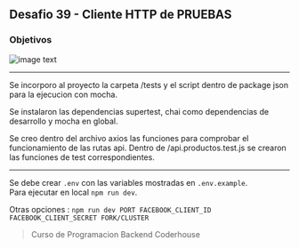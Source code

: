 ## Desafio 39 - Cliente HTTP de PRUEBAS

### Objetivos

![image text](https://raw.githubusercontent.com/AlejandroD-A/Coderhouse-desafios/main/desafio-39/consigna-39.PNG)

---

Se incorporo al proyecto la carpeta /tests y el script dentro de package json para la ejecucion con mocha.

Se instalaron las dependencias supertest, chai como dependencias de desarrollo y mocha en global.

Se creo dentro del archivo axios las funciones para comprobar el funcionamiento de las rutas api.
Dentro de /api.productos.test.js se crearon las funciones de test correspondientes.

---

Se debe crear `.env` con las variables mostradas en `.env.example`.  
Para ejecutar en local `npm run dev`.

Otras opciones : `npm run dev PORT FACEBOOK_CLIENT_ID FACEBOOK_CLIENT_SECRET FORK/CLUSTER`

> Curso de Programacion Backend Coderhouse
